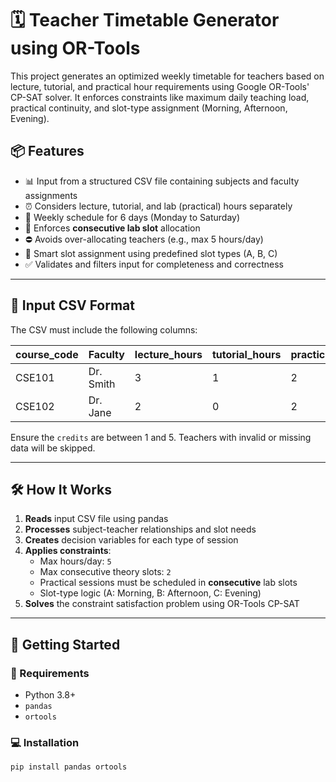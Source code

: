 # 🗓️ Teacher Timetable Generator using OR-Tools

This project generates an optimized weekly timetable for teachers based on lecture, tutorial, and practical hour requirements using Google OR-Tools' CP-SAT solver. It enforces constraints like maximum daily teaching load, practical continuity, and slot-type assignment (Morning, Afternoon, Evening).

## 📦 Features

- 📊 Input from a structured CSV file containing subjects and faculty assignments
- ⏰ Considers lecture, tutorial, and lab (practical) hours separately
- 📅 Weekly schedule for 6 days (Monday to Saturday)
- 🔁 Enforces **consecutive lab slot** allocation
- ⛔ Avoids over-allocating teachers (e.g., max 5 hours/day)
- 🧠 Smart slot assignment using predefined slot types (A, B, C)
- ✅ Validates and filters input for completeness and correctness

---

## 🧾 Input CSV Format

The CSV must include the following columns:

| course_code | Faculty    | lecture_hours | tutorial_hours | practical_hours | credits |
|-------------|------------|----------------|-----------------|------------------|---------|
| CSE101      | Dr. Smith  | 3              | 1               | 2                | 4       |
| CSE102      | Dr. Jane   | 2              | 0               | 2                | 3       |

Ensure the `credits` are between 1 and 5. Teachers with invalid or missing data will be skipped.

---

## 🛠️ How It Works

1. **Reads** input CSV file using pandas
2. **Processes** subject-teacher relationships and slot needs
3. **Creates** decision variables for each type of session
4. **Applies constraints**:
   - Max hours/day: `5`
   - Max consecutive theory slots: `2`
   - Practical sessions must be scheduled in **consecutive** lab slots
   - Slot-type logic (A: Morning, B: Afternoon, C: Evening)
5. **Solves** the constraint satisfaction problem using OR-Tools CP-SAT

---

## 🚀 Getting Started

### 🔧 Requirements

- Python 3.8+
- `pandas`
- `ortools`

### 💻 Installation

```bash
pip install pandas ortools
